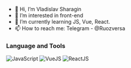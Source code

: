 - 👋 Hi, I’m Vladislav Sharagin
- 👀 I’m interested in front-end
- 🌱 I’m currently learning JS, Vue, React.
- 📫 How to reach me: Telegram - @Ruozversa

### Language and Tools

![JavaScript](https://img.shields.io/badge/-JavaScript-090909?style=for-the-badge&logo=JavaScript&logoColor=E9D54D)
![VueJS](https://img.shields.io/badge/-Vue_JS-090909?style=for-the-badge&logo=Vue.js&logoColor=#0f61db)
![ReactJS](https://img.shields.io/badge/-React_JS-090909?style=for-the-badge&logo=React&logoColor=#0f61db)

<!---
Vuradi/Vuradi is a ✨ special ✨ repository because its `README.md` (this file) appears on your GitHub profile.
You can click the Preview link to take a look at your changes.
--->
